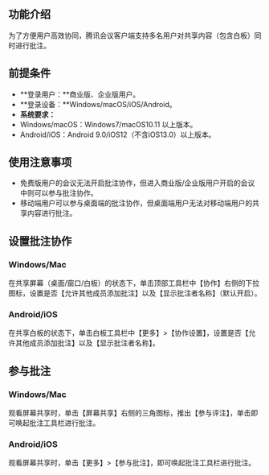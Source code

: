 ## 功能介绍
为了方便用户高效协同，腾讯会议客户端支持多名用户对共享内容（包含白板）同时进行批注。

## 前提条件
- **登录用户：**商业版、企业版用户。
- **登录设备：**Windows/macOS/iOS/Android。
- **系统要求：**
 - Windows/macOS：Windows7/macOS10.11 以上版本。
 - Android/iOS：Android 9.0/iOS12（不含iOS13.0）以上版本。

## 使用注意事项
- 免费版用户的会议无法开启批注协作，但进入商业版/企业版用户开启的会议中则可以参与批注协作。
- 移动端用户可以参与桌面端的批注协作，但桌面端用户无法对移动端用户的共享内容进行批注。

## 设置批注协作
### Windows/Mac
在共享屏幕（桌面/窗口/白板）的状态下，单击顶部工具栏中【协作】右侧的下拉图标，设置是否【允许其他成员添加批注】以及【显示批注者名称】（默认开启）。

### Android/iOS
在共享白板的状态下，单击白板工具栏中【更多】>【协作设置】，设置是否【允许其他成员添加批注】以及【显示批注者名称】。

## 参与批注
### Windows/Mac
观看屏幕共享时，单击【屏幕共享】右侧的三角图标，推出【参与评注】，单击即可唤起批注工具栏进行批注。
### Android/iOS
观看屏幕共享时，单击【更多】>【参与批注】，即可唤起批注工具栏进行批注。


